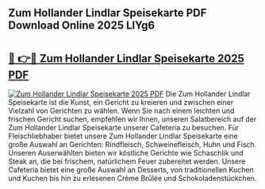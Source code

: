 ## Zum Hollander Lindlar Speisekarte PDF Download Online 2025 LlYg6

# <h2><a href="http://gcbcugh.nevu.top/?p=Zum+Hollander+Lindlar+Speisekarte">🔗 👉🔴 Zum Hollander Lindlar Speisekarte 2025 PDF</a></h2>

[![Zum Hollander Lindlar Speisekarte 2025 PDF](https://i.imgur.com/dBaPXMq.png)](http://gcbcugh.nevu.top/?p=Zum+Hollander+Lindlar+Speisekarte)
Die Zum Hollander Lindlar Speisekarte ist die Kunst, ein Gericht zu kreieren und zwischen einer Vielzahl von Gerichten zu wählen. Wenn Sie nach einem leichten und frischen Gericht suchen, empfehlen wir Ihnen, unseren Salatbereich auf der Zum Hollander Lindlar Speisekarte unserer Cafeteria zu besuchen. Für Fleischliebhaber bietet unsere Zum Hollander Lindlar Speisekarte eine große Auswahl an Gerichten: Rindfleisch, Schweinefleisch, Huhn und Fisch. Unseren Auserwählten bieten wir köstliche Gerichte wie Schaschlik und Steak an, die bei frischem, natürlichem Feuer zubereitet werden. Unsere Cafeteria bietet eine große Auswahl an Desserts, von traditionellen Kuchen und Kuchen bis hin zu erlesenen Crème Brûlée und Schokoladenstückchen.
